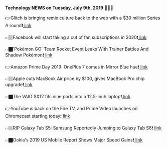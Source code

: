 <b>Technology NEWS on Tuesday, July 9th, 2019</b> 📡📡📡 

👉Glitch is bringing remix culture back to the web with a $30 million Series A round❗️<a href='https://www.google.com/url?rct=j&sa=t&url=https://techcrunch.com/2019/07/09/glitch-is-bringing-remix-culture-back-to-the-web-with-a-30-million-series-a-round/&ct=ga&cd=CAIyGmVjZmViYzNiZjFkNzQyNDM6Y29tOmVuOlVT&usg=AFQjCNHLwomviGxPYR3rcTTvomDnH5jBJQ'> link</a>

👉🏽Facebook will start taking a cut of fan subscriptions in 2020❗️<a href='https://www.google.com/url?rct=j&sa=t&url=https://techcrunch.com/2019/07/09/facebook-subscription-revenue-share/&ct=ga&cd=CAIyGmVjZmViYzNiZjFkNzQyNDM6Y29tOmVuOlVT&usg=AFQjCNH_64Qu-NpVYM_m8hC2tnfS5OitmA'> link</a>

👉🏿'Pokémon GO' Team Rocket Event Leaks With Trainer Battles And Shadow Pokémon❗️<a href='https://www.google.com/url?rct=j&sa=t&url=https://www.forbes.com/sites/paultassi/2019/07/09/pokmon-go-team-rocket-event-leaks-with-trainer-battles-and-shadow-pokmon/&ct=ga&cd=CAIyGmVjZmViYzNiZjFkNzQyNDM6Y29tOmVuOlVT&usg=AFQjCNHXK1ioLAY8VaS66Hyi5JAfdccebA'> link</a>

👉Amazon Prime Day 2019: OnePlus 7 comes in Mirror Blue hue❗️<a href='https://www.google.com/url?rct=j&sa=t&url=https://www.cnet.com/news/amazon-prime-day-2019-oneplus-7-comes-in-mirror-blue-hue/&ct=ga&cd=CAIyGmVjZmViYzNiZjFkNzQyNDM6Y29tOmVuOlVT&usg=AFQjCNFmILuKtOOk20L6-8s0LdxGXFixyw'> link</a>

👉🏽Apple cuts MacBook Air price by $100, gives MacBook Pro chip upgrade❗️<a href='https://www.google.com/url?rct=j&sa=t&url=https://www.cnet.com/news/apple-cuts-macbook-air-price-by-100-gives-macbook-pro-chip-upgrade/&ct=ga&cd=CAIyGmVjZmViYzNiZjFkNzQyNDM6Y29tOmVuOlVT&usg=AFQjCNEeGXRv-CPrrlGdzM7FL4tFx17y7Q'> link</a>

👉🏿The VAIO SX12 fits nine ports into a 12.5-inch laptop❗️<a href='https://www.google.com/url?rct=j&sa=t&url=https://www.windowscentral.com/vaio-sx12-fits-nine-ports-125-inch-laptop&ct=ga&cd=CAIyGmVjZmViYzNiZjFkNzQyNDM6Y29tOmVuOlVT&usg=AFQjCNHLzevAcW2NS6it0eHuXgy-cEh_jA'> link</a>

👉YouTube is back on the Fire TV, and Prime Video launches on Chromecast starting today❗️<a href='https://www.google.com/url?rct=j&sa=t&url=https://www.theverge.com/2019/7/9/20686773/youtube-fire-tv-prime-video-chromecast-amazon-google-launch-today-available&ct=ga&cd=CAIyGmVjZmViYzNiZjFkNzQyNDM6Y29tOmVuOlVT&usg=AFQjCNGmw226duLVYU6QuSCHvpGtWfwmkw'> link</a>

👉🏽RIP Galaxy Tab S5: Samsung Reportedly Jumping to Galaxy Tab S6❗️<a href='https://www.google.com/url?rct=j&sa=t&url=https://www.laptopmag.com/articles/galaxy-tab-s6&ct=ga&cd=CAIyGmVjZmViYzNiZjFkNzQyNDM6Y29tOmVuOlVT&usg=AFQjCNHdnAcRXBKfAw54bw8as9bR9tvL4w'> link</a>

👉🏿Ookla's 2019 US Mobile Report Shows Major Speed Gains❗️<a href='https://www.google.com/url?rct=j&sa=t&url=https://www.pcmag.com/news/369408/ooklas-2019-us-mobile-report-shows-major-speed-gains&ct=ga&cd=CAIyGmVjZmViYzNiZjFkNzQyNDM6Y29tOmVuOlVT&usg=AFQjCNEK11J9N4ErmG4zCHrveoo7ZHKjaw'> link</a>

